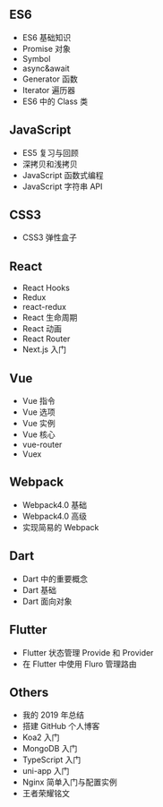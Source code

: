 ## ES6

- ES6 基础知识
- Promise 对象
- Symbol
- async&await
- Generator 函数
- Iterator 遍历器
- ES6 中的 Class 类

## JavaScript

- ES5 复习与回顾
- 深拷贝和浅拷贝
- JavaScript 函数式编程
- JavaScript 字符串 API

## CSS3

- CSS3 弹性盒子

## React

- React Hooks
- Redux
- react-redux
- React 生命周期
- React 动画
- React Router
- Next.js 入门

## Vue

- Vue 指令
- Vue 选项
- Vue 实例
- Vue 核心
- vue-router
- Vuex

## Webpack

- Webpack4.0 基础
- Webpack4.0 高级
- 实现简易的 Webpack

## Dart

- Dart 中的重要概念
- Dart 基础
- Dart 面向对象

## Flutter

- Flutter 状态管理 Provide 和 Provider
- 在 Flutter 中使用 Fluro 管理路由

## Others

- 我的 2019 年总结
- 搭建 GitHub 个人博客
- Koa2 入门
- MongoDB 入门
- TypeScript 入门
- uni-app 入门
- Nginx 简单入门与配置实例
- 王者荣耀铭文
